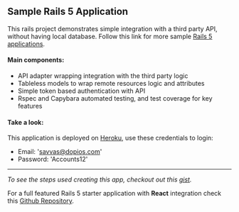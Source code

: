 ## Sample Rails 5 Application

This rails project demonstrates simple integration with a third party API, without having local database. Follow this link for more sample [Rails 5 applications](https://github.com/MohamedBrary?tab=repositories).

#### Main components:

* API adapter wrapping integration with the third party logic
* Tableless models to wrap remote resources logic and attributes
* Simple token based authentication with API
* Rspec and Capybara automated testing, and test coverage for key features

#### Take a look:

This application is deployed on [Heroku](https://rails5-welcome-api.herokuapp.com), use these credentials to login:
* Email: 'savvas@dopios.com'
* Password: 'Accounts12'

***

_To see the steps used creating this app, checkout out this [gist](https://gist.github.com/MohamedBrary/12465abb009d5dbeadeb8cde9adb30b5)._

For a full featured Rails 5 starter application with **React** integration check this [Github Repository](https://github.com/MohamedBrary/rails_starter_react).